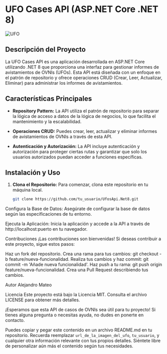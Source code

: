 # UFO Cases API (ASP.NET Core .NET 8)

![UFO](https://media.istockphoto.com/id/1190295119/photo/unidentified-flying-object-clipping-path-included.jpg?s=612x612&w=0&k=20&c=2CGLdoTGZ1eTrsKYxlydbcj6-UaGt-hiStjW1J-LYXU=)

## Descripción del Proyecto

La UFO Cases API es una aplicación desarrollada en ASP.NET Core utilizando .NET 8 que proporciona una interfaz para gestionar informes de avistamientos de OVNIs (UFOs). Esta API está diseñada con un enfoque en el patrón de repositorio y ofrece operaciones CRUD (Crear, Leer, Actualizar, Eliminar) para administrar los informes de avistamientos.

## Características Principales

- **Repository Pattern:** La API utiliza el patrón de repositorio para separar la lógica de acceso a datos de la lógica de negocios, lo que facilita el mantenimiento y la escalabilidad.

- **Operaciones CRUD:** Puedes crear, leer, actualizar y eliminar informes de avistamientos de OVNIs a través de esta API.

- **Autenticación y Autorización:** La API incluye autenticación y autorización para proteger ciertas rutas y garantizar que solo los usuarios autorizados puedan acceder a funciones específicas.

## Instalación y Uso

1. **Clona el Repositorio:** Para comenzar, clona este repositorio en tu máquina local.

   ```bash
   git clone https://github.com/tu_usuario/UfosApi.Net8.git

   
Configura la Base de Datos: Asegúrate de configurar la base de datos según las especificaciones de tu entorno.

Ejecuta la Aplicación: Inicia la aplicación y accede a la API a través de http://localhost:puerto en tu navegador.

Contribuciones
¡Las contribuciones son bienvenidas! Si deseas contribuir a este proyecto, sigue estos pasos:

Haz un fork del repositorio.
Crea una rama para tus cambios: git checkout -b feature/nueva-funcionalidad.
Realiza tus cambios y haz commit: git commit -m 'Añade nueva funcionalidad'.
Haz push a tu rama: git push origin feature/nueva-funcionalidad.
Crea una Pull Request describiendo tus cambios.

Autor
Alejandro Mateo

Licencia
Este proyecto está bajo la Licencia MIT. Consulta el archivo LICENSE para obtener más detalles.

¡Esperamos que esta API de casos de OVNIs sea útil para tu proyecto! Si tienes alguna pregunta o necesitas ayuda, no dudes en ponerte en contacto.


Puedes copiar y pegar este contenido en un archivo README.md en tu repositorio. Recuerda reemplazar `url_de_la_imagen_del_ufo`, `tu_usuario`, y cualquier otra información relevante con tus propios detalles. Siéntete libre de personalizar aún más el contenido según tus necesidades.
